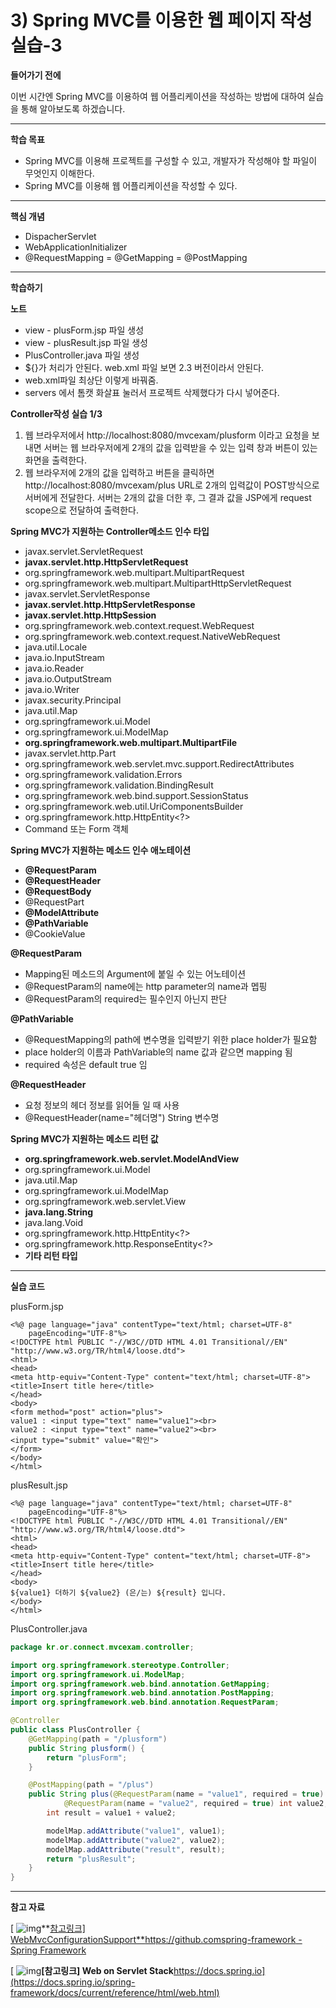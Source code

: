 # 3) Spring MVC를 이용한 웹 페이지 작성 실습-3

**들어가기 전에**

이번 시간엔 Spring MVC를 이용하여 웹 어플리케이션을 작성하는 방법에 대하여 실습을 통해 알아보도록 하겠습니다.

 

 

------

**학습 목표**

- Spring MVC를 이용해 프로젝트를 구성할 수 있고, 개발자가 작성해야 할 파일이 무엇인지 이해한다.
- Spring MVC를 이용해 웹 어플리케이션을 작성할 수 있다.

 

 

------

**핵심 개념**

- DispacherServlet
- WebApplicationInitializer
- @RequestMapping = @GetMapping = @PostMapping



 

------

**학습하기**

**노트**

- view - plusForm.jsp 파일 생성
- view - plusResult.jsp 파일 생성
- PlusController.java 파일 생성
- ${}가 처리가 안된다. web.xml 파일 보면 2.3 버전이라서 안된다.
- <?xml version="1.0" encoding="UTF-8"?> web.xml파일 최상단 이렇게 바꿔줌.
- servers 에서 톰캣 화살표 눌러서 프로젝트 삭제했다가 다시 넣어준다.



**Controller작성 실습 1/3**

1. 웹 브라우저에서 http://localhost:8080/mvcexam/plusform 이라고 요청을 보 내면 서버는 웹 브라우저에게 2개의 값을 입력받을 수 있는 입력 창과 버튼이 있는 화면을 출력한다.
2. 웹 브라우저에 2개의 값을 입력하고 버튼을 클릭하면 http://localhost:8080/mvcexam/plus URL로 2개의 입력값이 POST방식으로 서버에게 전달한다. 서버는 2개의 값을 더한 후, 그 결과 값을 JSP에게 request scope으로 전달하여 출력한다.

 

**Spring MVC가 지원하는 Controller메소드 인수 타입**

- javax.servlet.ServletRequest
- **javax.servlet.http.HttpServletRequest**
- org.springframework.web.multipart.MultipartRequest
- org.springframework.web.multipart.MultipartHttpServletRequest
- javax.servlet.ServletResponse
- **javax.servlet.http.HttpServletResponse**
- **javax.servlet.http.HttpSession**
- org.springframework.web.context.request.WebRequest
- org.springframework.web.context.request.NativeWebRequest
- java.util.Locale
- java.io.InputStream
- java.io.Reader
- java.io.OutputStream
- java.io.Writer
- javax.security.Principal
- java.util.Map
- org.springframework.ui.Model
- org.springframework.ui.ModelMap
- **org.springframework.web.multipart.MultipartFile**
- javax.servlet.http.Part
- org.springframework.web.servlet.mvc.support.RedirectAttributes
- org.springframework.validation.Errors
- org.springframework.validation.BindingResult
- org.springframework.web.bind.support.SessionStatus
- org.springframework.web.util.UriComponentsBuilder
- org.springframework.http.HttpEntity<?>
- Command 또는 Form 객체

 

**Spring MVC가 지원하는 메소드 인수 애노테이션**

- **@RequestParam**
- **@RequestHeader**
- **@RequestBody**
- @RequestPart
- **@ModelAttribute**
- **@PathVariable**
- @CookieValue

 

**@RequestParam**

- Mapping된 메소드의 Argument에 붙일 수 있는 어노테이션
- @RequestParam의 name에는 http parameter의 name과 멥핑
- @RequestParam의 required는 필수인지 아닌지 판단

 

**@PathVariable**

- @RequestMapping의 path에 변수명을 입력받기 위한 place holder가 필요함
- place holder의 이름과 PathVariable의 name 값과 같으면 mapping 됨
- required 속성은 default true 임

 

**@RequestHeader**

- 요청 정보의 헤더 정보를 읽어들 일 때 사용
- @RequestHeader(name="헤더명") String 변수명

 

**Spring MVC가 지원하는 메소드 리턴 값**

- **org.springframework.web.servlet.ModelAndView**
- org.springframework.ui.Model
- java.util.Map
- org.springframework.ui.ModelMap
- org.springframework.web.servlet.View
- **java.lang.String**
- java.lang.Void
- org.springframework.http.HttpEntity<?>
- org.springframework.http.ResponseEntity<?>
- **기타 리턴 타입**

 

 

------

**실습 코드**

plusForm.jsp

```markup
<%@ page language="java" contentType="text/html; charset=UTF-8"
    pageEncoding="UTF-8"%>
<!DOCTYPE html PUBLIC "-//W3C//DTD HTML 4.01 Transitional//EN" "http://www.w3.org/TR/html4/loose.dtd">
<html>
<head>
<meta http-equiv="Content-Type" content="text/html; charset=UTF-8">
<title>Insert title here</title>
</head>
<body>
<form method="post" action="plus">  
value1 : <input type="text" name="value1"><br>
value2 : <input type="text" name="value2"><br>
<input type="submit" value="확인">  
</form>  
</body>
</html>
```

 

plusResult.jsp

```markup
<%@ page language="java" contentType="text/html; charset=UTF-8"
    pageEncoding="UTF-8"%>
<!DOCTYPE html PUBLIC "-//W3C//DTD HTML 4.01 Transitional//EN" "http://www.w3.org/TR/html4/loose.dtd">
<html>
<head>
<meta http-equiv="Content-Type" content="text/html; charset=UTF-8">
<title>Insert title here</title>
</head>
<body>
${value1} 더하기 ${value2} (은/는) ${result} 입니다.
</body>
</html>
```

 

PlusController.java

```java
package kr.or.connect.mvcexam.controller;

import org.springframework.stereotype.Controller;
import org.springframework.ui.ModelMap;
import org.springframework.web.bind.annotation.GetMapping;
import org.springframework.web.bind.annotation.PostMapping;
import org.springframework.web.bind.annotation.RequestParam;

@Controller
public class PlusController {
	@GetMapping(path = "/plusform")
	public String plusform() {
		return "plusForm";
	}

	@PostMapping(path = "/plus")
	public String plus(@RequestParam(name = "value1", required = true) int value1,
			@RequestParam(name = "value2", required = true) int value2, ModelMap modelMap) {
		int result = value1 + value2;

		modelMap.addAttribute("value1", value1);
		modelMap.addAttribute("value2", value2);
		modelMap.addAttribute("result", result);
		return "plusResult";
	}
}
```

------

**참고 자료**

[ ![img](https://cphinf.pstatic.net/mooc/20180219_1/1519005924957WqtFg_PNG/vqqCHR7IDcLcwZlBXyTy.png?type=mfullfill_199_148)**[참고링크\] WebMvcConfigurationSupport**https://github.comspring-framework - Spring Framework](https://github.com/spring-projects/spring-framework/blob/master/spring-webmvc/src/main/java/org/springframework/web/servlet/config/annotation/WebMvcConfigurationSupport.java)

[ ![img](https://cphinf.pstatic.net/mooc/20201031_143/1604145569525XYaDb_PNG/obxNiEJbJIl5OR4w4ExQ.png?type=ffn199_148)**[참고링크\] Web on Servlet Stack**https://docs.spring.io](https://docs.spring.io/spring-framework/docs/current/reference/html/web.html)
